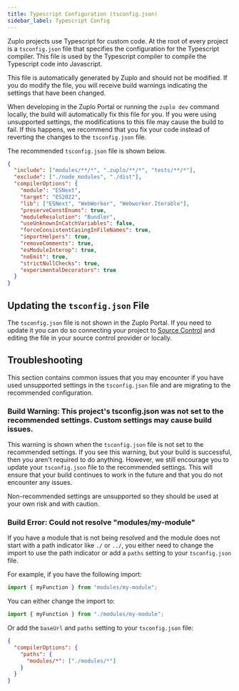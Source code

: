 ```yaml
---
title: Typescript Configuration (tsconfig.json)
sidebar_label: Typescript Config
---
```


Zuplo projects use Typescript for custom code. At the root of every project is a
`tsconfig.json` file that specifies the configuration for the Typescript
compiler. This file is used by the Typescript compiler to compile the Typescript
code into Javascript.

This file is automatically generated by Zuplo and should not be modified. If you
do modify the file, you will receive build warnings indicating the settings that
have been changed.

When developing in the Zuplo Portal or running the `zuplo dev` command locally,
the build will automatically fix this file for you. If you were using
unsupported settings, the modifications to this file may cause the build to
fail. If this happens, we recommend that you fix your code instead of reverting
the changes to the `tsconfig.json` file.

The recommended `tsconfig.json` file is shown below.

```json
{
  "include": ["modules/**/*", ".zuplo/**/*", "tests/**/*"],
  "exclude": ["./node_modules", "./dist"],
  "compilerOptions": {
    "module": "ESNext",
    "target": "ES2022",
    "lib": ["ESNext", "WebWorker", "Webworker.Iterable"],
    "preserveConstEnums": true,
    "moduleResolution": "Bundler",
    "useUnknownInCatchVariables": false,
    "forceConsistentCasingInFileNames": true,
    "importHelpers": true,
    "removeComments": true,
    "esModuleInterop": true,
    "noEmit": true,
    "strictNullChecks": true,
    "experimentalDecorators": true
  }
}
```

## Updating the `tsconfig.json` File

The `tsconfig.json` file is not shown in the Zuplo Portal. If you need to update
it you can do so connecting your project to
[Source Control](./source-control.md) and editing the file in your source
control provider or locally.

## Troubleshooting

This section contains common issues that you may encounter if you have used
unsupported settings in the `tsconfig.json` file and are migrating to the
recommended configuration.

### Build Warning: This project's tsconfig.json was not set to the recommended settings. Custom settings may cause build issues.

This warning is shown when the `tsconfig.json` file is not set to the
recommended settings. If you see this warning, but your build is successful,
then you aren't required to do anything. However, we still encourage you to
update your `tsconfig.json` file to the recommended settings. This will ensure
that your build continues to work in the future and that you do not encounter
any issues.

Non-recommended settings are unsupported so they should be used at your own risk
and with caution.

### Build Error: Could not resolve "modules/my-module"

If you have a module that is not being resolved and the module does not start
with a path indicator like `./` or `../`, you either need to change the import
to use the path indicator or add a `paths` setting to your `tsconfig.json` file.

For example, if you have the following import:

```typescript
import { myFunction } from "modules/my-module";
```

You can either change the import to:

```typescript
import { myFunction } from "./modules/my-module";
```

Or add the `baseUrl` and `paths` setting to your `tsconfig.json` file:

```json
{
  "compilerOptions": {
    "paths": {
      "modules/*": ["./modules/*"]
    }
  }
}
```
